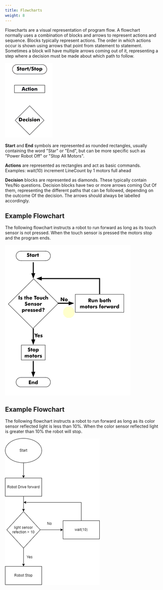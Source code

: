 ```yaml
---
title: Flowcharts
weight: 8
---
```


Flowcharts are a visual representation of program flow. A flowchart normally uses 
a combination of blocks and arrows to represent actions and sequence. Blocks typically 
represent actions. The order in which actions occur is shown using arrows that point from 
statement to statement. Sometimes a block will have multiple arrows coming out of it, 
representing a step where a decision must be made about which path to follow. 


![Flowchart Symbols](flowchart_symbols.png)

**Start** and **End** symbols are represented as rounded rectangles, 
usually containing the word "Star" or "End", but can be more 
specific such as "Power Robot Off" or "Stop All Motors". 

**Actions** are represented as rectangles and act as basic 
commands. Examples: 
	wait(10)
	increment LineCount by 1
	motors full ahead

**Decision** blocks are represented as diamonds. These typically 
contain Yes/No questions. Decision blocks have two or more 
arrows coming Out Of them, representing the different paths that 
can be followed, depending on the outcome Of the decision. 
The arrows should always be labelled accordingly. 



## Example Flowchart
The following flowchart instructs a robot to run forward as long as its touch sensor is not pressed. When the touch sensor is pressed the motors stop and the program ends. 

![Flowchart Symbols](Example_Flowchart.png)

## Example Flowchart
The following flowchart instructs a robot to run forward as long as its color sensor reflected light is less than 10%. When the color sensor reflected light is greater than 10% the robot will stop. 

![Flowchart Symbols](Example_Flowchart2.png)
